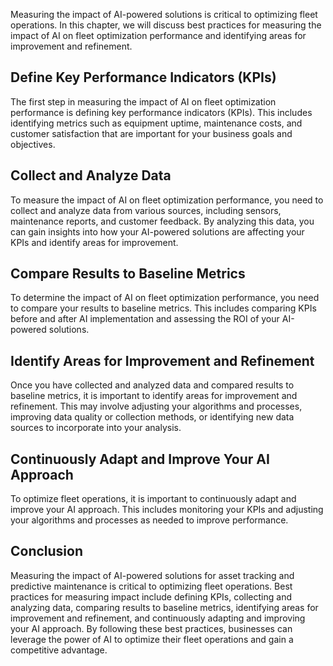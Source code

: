 
Measuring the impact of AI-powered solutions is critical to optimizing fleet operations. In this chapter, we will discuss best practices for measuring the impact of AI on fleet optimization performance and identifying areas for improvement and refinement.

Define Key Performance Indicators (KPIs)
----------------------------------------

The first step in measuring the impact of AI on fleet optimization performance is defining key performance indicators (KPIs). This includes identifying metrics such as equipment uptime, maintenance costs, and customer satisfaction that are important for your business goals and objectives.

Collect and Analyze Data
------------------------

To measure the impact of AI on fleet optimization performance, you need to collect and analyze data from various sources, including sensors, maintenance reports, and customer feedback. By analyzing this data, you can gain insights into how your AI-powered solutions are affecting your KPIs and identify areas for improvement.

Compare Results to Baseline Metrics
-----------------------------------

To determine the impact of AI on fleet optimization performance, you need to compare your results to baseline metrics. This includes comparing KPIs before and after AI implementation and assessing the ROI of your AI-powered solutions.

Identify Areas for Improvement and Refinement
---------------------------------------------

Once you have collected and analyzed data and compared results to baseline metrics, it is important to identify areas for improvement and refinement. This may involve adjusting your algorithms and processes, improving data quality or collection methods, or identifying new data sources to incorporate into your analysis.

Continuously Adapt and Improve Your AI Approach
-----------------------------------------------

To optimize fleet operations, it is important to continuously adapt and improve your AI approach. This includes monitoring your KPIs and adjusting your algorithms and processes as needed to improve performance.

Conclusion
----------

Measuring the impact of AI-powered solutions for asset tracking and predictive maintenance is critical to optimizing fleet operations. Best practices for measuring impact include defining KPIs, collecting and analyzing data, comparing results to baseline metrics, identifying areas for improvement and refinement, and continuously adapting and improving your AI approach. By following these best practices, businesses can leverage the power of AI to optimize their fleet operations and gain a competitive advantage.
